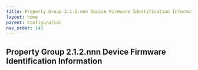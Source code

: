 ```yaml
---
title: Property Group 2.1.2.nnn Device Firmware Identification Information
layout: home
parent: Configuration
nav_order: 143
---
```


## Property Group 2.1.2.nnn Device Firmware Identification Information

#